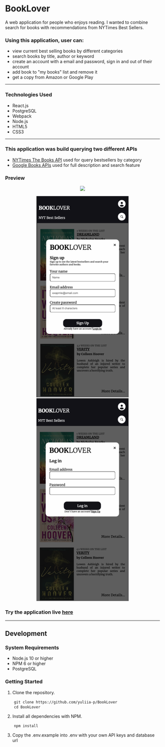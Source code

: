 # BookLover
A web application for people who enjoys reading. 
I wanted to combine search for books with recommendations from NYTimes Best Sellers.

### Using this application, user can:
- view current best selling books by different categories
- search books by title, author or keyword
- create an account with a email and password, sign in and out of their account
- add book to "my books" list and remove it
- get a copy from Amazon or Google Play
___

### Technologies Used
- React.js
- PostgreSQL
- Webpack
- Node.js
- HTML5
- CSS3

___ 

### This application was build querying two different APIs
- [NYTimes The Books API](https://developer.nytimes.com/docs/books-product/1/overview) used for query bestsellers by category
- [Google Books APIs](https://developers.google.com/books/docs/overview) used for full description and search feature 

### Preview 
<p align="middle">
  <img src="bl-preview.gif" width="800">
</p>
<p align="middle">
  <img src="sign-up-previw.png" width="300">
  <img src="log-in-preview.png" width="300">
  
</p>

### Try the application live [here](http://book-lover-app.yuliia.net/)
____

## Development

### System Requirements
- Node.js 10 or higher
- NPM 6 or higher
- PostgreSQL

### Getting Started 
1. Clone the repository.
```shell
    git clone https://github.com/yuliia-p/BookLover
    cd BookLover
 ```
2. Install all dependencies with NPM.
```shell
    npm install
```
3. Copy the .env.example into .env with your own API keys and database url
```cp .env.example .env
```
